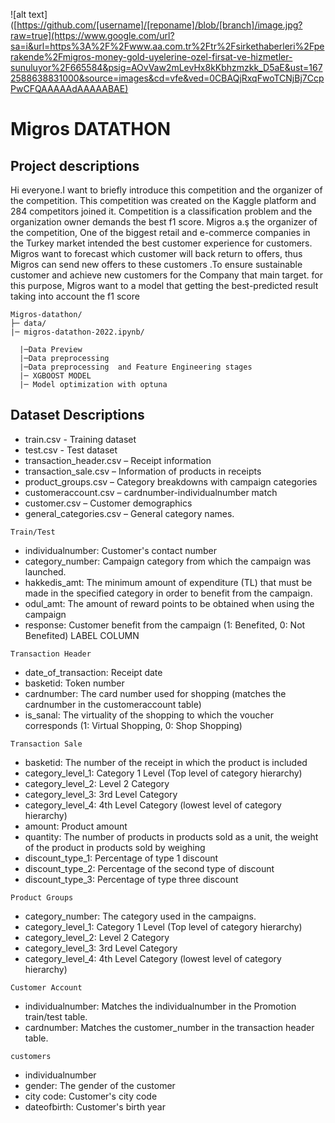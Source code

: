 ![alt text]([https://github.com/[username]/[reponame]/blob/[branch]/image.jpg?raw=true](https://www.google.com/url?sa=i&url=https%3A%2F%2Fwww.aa.com.tr%2Ftr%2Fsirkethaberleri%2Fperakende%2Fmigros-money-gold-uyelerine-ozel-firsat-ve-hizmetler-sunuluyor%2F665584&psig=AOvVaw2mLevHx8kKbhzmzkk_D5aE&ust=1672588638831000&source=images&cd=vfe&ved=0CBAQjRxqFwoTCNjBj7CcpPwCFQAAAAAdAAAAABAE)


# Migros DATATHON
## Project descriptions 

Hi everyone.I want to briefly introduce this competition and the organizer of the competition. This competition was created on the Kaggle platform and 284 competitors joined it. Competition is a classification problem and the organization owner demands the best f1 score. Migros a.ş the organizer of the competition, One of the biggest retail and e-commerce companies in the Turkey market intended the best customer experience for customers. Migros want to forecast which customer will back return to offers, thus  Migros can send new offers to these customers .To ensure sustainable customer and achieve new customers for the Company that main target.
for this purpose, Migros want to a model that getting the best-predicted result taking into account the f1 score


```
Migros-datathon/
├─ data/
|─ migros-datathon-2022.ipynb/
  
  |─Data Preview
  |─Data preprocessing
  |─Data preprocessing  and Feature Engineering stages
  |─ XGBOOST MODEL
  |─ Model optimization with optuna
```

## Dataset Descriptions

* train.csv - Training dataset
* test.csv - Test dataset
* transaction_header.csv – Receipt information
* transaction_sale.csv – Information of products in receipts
* product_groups.csv – Category breakdowns with campaign categories
* customeraccount.csv – cardnumber-individualnumber match
* customer.csv – Customer demographics
* general_categories.csv – General category names.


`Train/Test`
* individualnumber: Customer's contact number
* category_number: Campaign category from which the campaign was launched.
* hakkedis_amt: The minimum amount of expenditure (TL) that must be made in the specified category in order to benefit from the campaign.
* odul_amt: The amount of reward points to be obtained when using the campaign
* response: Customer benefit from the campaign (1: Benefited, 0: Not Benefited) LABEL COLUMN

`Transaction Header`
* date_of_transaction: Receipt date
* basketid: Token number
* cardnumber: The card number used for shopping (matches the cardnumber in the customeraccount table)
* is_sanal: The virtuality of the shopping to which the voucher corresponds (1: Virtual Shopping, 0: Shop Shopping)

`Transaction Sale`
* basketid: The number of the receipt in which the product is included
* category_level_1: Category 1 Level (Top level of category hierarchy)
* category_level_2: Level 2 Category
* category_level_3: 3rd Level Category
* category_level_4: 4th Level Category (lowest level of category hierarchy)
* amount: Product amount
* quantity: The number of products in products sold as a unit, the weight of the product in products sold by weighing
* discount_type_1: Percentage of type 1 discount
* discount_type_2: Percentage of the second type of discount
* discount_type_3: Percentage of type three discount

`Product Groups`
* category_number: The category used in the campaigns.
* category_level_1: Category 1 Level (Top level of category hierarchy)
* category_level_2: Level 2 Category
* category_level_3: 3rd Level Category
* category_level_4: 4th Level Category (lowest level of category hierarchy)

`Customer Account`
* individualnumber: Matches the individualnumber in the Promotion train/test table.
* cardnumber: Matches the customer_number in the transaction header table.

`customers`
* individualnumber
* gender: The gender of the customer
* city code: Customer's city code
* dateofbirth: Customer's birth year
